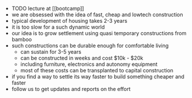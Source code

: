 - TODO lecture at [[bootcamp]]
- we are obsessed with the idea of fast, cheap and lowtech construction
- typical development of housing takes 2-3 years
- it is too slow for a such dynamic world
- our idea is to grow settlement using quasi temporary constructions from bamboo
- such constructions can be durable enough for comfortable living
	- can sustain for 3-5 years
	- can be constructed in weeks and cost $10k - $20k
	- including furniture, electronics and autonomy equipment
	- most of these costs can be transplanted to capital construction
- if you find a way to settle its way faster to build something cheaper and faster
- follow us to get updates and reports on the effort